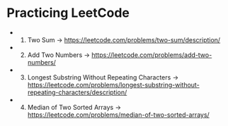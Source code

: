 # Practicing LeetCode

- 1. Two Sum -> <https://leetcode.com/problems/two-sum/description/>
- 2. Add Two Numbers -> <https://leetcode.com/problems/add-two-numbers/>
- 3. Longest Substring Without Repeating Characters -> <https://leetcode.com/problems/longest-substring-without-repeating-characters/description/>
- 4. Median of Two Sorted Arrays -> <https://leetcode.com/problems/median-of-two-sorted-arrays/>